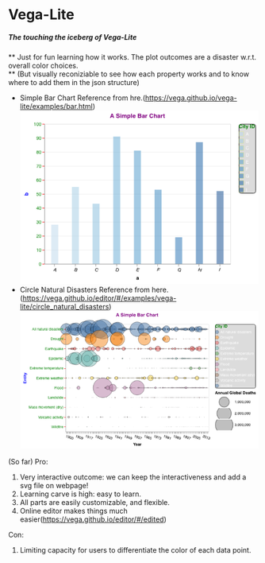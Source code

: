 # Vega-Lite
##### The touching the iceberg of Vega-Lite

** Just for fun learning how it works. The plot outcomes are a disaster w.r.t. overall color choices. <br />
** (But visually reconiziable to see how each property works and 
     to know where to add them in the json structure)

* Simple Bar Chart
Reference from hre.(https://vega.github.io/vega-lite/examples/bar.html)
![circile plot](img/1.png) 
* Circle Natural Disasters
Reference from here. (https://vega.github.io/editor/#/examples/vega-lite/circle_natural_disasters)
![circile plot](img/2.png) 

(So far)
Pro:
1. Very interactive outcome: we can keep the interactiveness and add a svg file on webpage!
2. Learning carve is high: easy to learn.
3. All parts are easily customizable, and flexible.
4. Online editor makes things much easier(https://vega.github.io/editor/#/edited)

Con:
1. Limiting capacity for users to differentiate the color of each data point.
